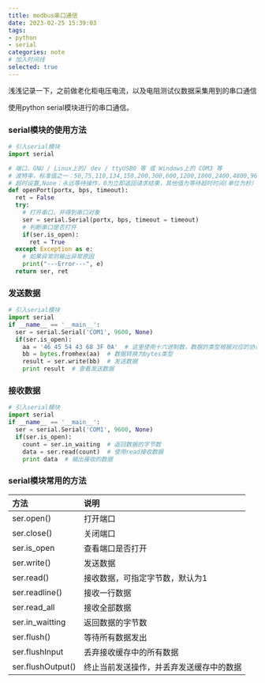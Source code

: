 ```yaml
---
title: modbus串口通信
date: 2023-02-25 15:39:03
tags: 
- python
- serial
categories: note
# 加入时间线
selected: true
---
```


浅浅记录一下，之前做老化柜电压电流，以及电阻测试仪数据采集用到的串口通信

使用python serial模块进行的串口通信。

<!-- more -->

### serial模块的使用方法
``` python
# 引入serial模块
import serial

# 端口，GNU / Linux上的/ dev / ttyUSB0 等 或 Windows上的 COM3 等
# 波特率，标准值之一：50,75,110,134,150,200,300,600,1200,1800,2400,4800,9600,19200,38400,57600,115200
# 超时设置,None：永远等待操作，0为立即返回请求结果，其他值为等待超时时间(单位为秒）
def openPort(portx, bps, timeout):
  ret = False
  try:
    # 打开串口，并得到串口对象
    ser = serial.Serial(portx, bps, timeout = timeout)
    # 判断串口是否打开
    if(ser.is_open):
      ret = True
  except Exception as e:
    # 如果异常则输出异常原因
    print("---Error---", e)
  return ser, ret
```

### 发送数据
``` python
# 引入serial模块
import serial
if __name__ == '__main__':
  ser = serial.Serial('COM1', 9600, None)
  if(ser.is_open):
    aa = '46 45 54 43 68 3F 0A'  # 这里使用十六进制数，数据的类型根据对应的协议进行更改
    bb = bytes.fromhex(aa)  # 数据转换为bytes类型
    result = ser.write(bb)  # 发送数据
    print result  # 查看发送数据
```

### 接收数据
``` python
# 引入serial模块
import serial
if __name__ == '__main__':
  ser = serial.Serial('COM1', 9600, None)
  if(ser.is_open):
    count = ser.in_waiting  # 返回数据的字节数
    data = ser.read(count)  # 使用read接收数据
    print data  # 输出接收的数据
```

### serial模块常用的方法
| 方法 | 说明 |
| :-- | :-- |
| ser.open() | 打开端口 |
| ser.close() | 关闭端口 |
| ser.is_open | 查看端口是否打开 |
| ser.write() | 发送数据 |
| ser.read() | 接收数据，可指定字节数，默认为1 |
| ser.readline() | 接收一行数据 |
| ser.read_all | 接收全部数据 |
| ser.in_waitting | 返回数据的字节数 |
| ser.flush() | 等待所有数据发出 |
| ser.flushInput | 丢弃接收缓存中的所有数据 |
| ser.flushOutput() | 终止当前发送操作，并丢弃发送缓存中的数据 |